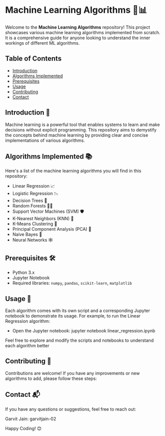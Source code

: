 # Machine Learning Algorithms 🤖📊

Welcome to the **Machine Learning Algorithms** repository! This project showcases various machine learning algorithms implemented from scratch. It is a comprehensive guide for anyone looking to understand the inner workings of different ML algorithms.

## Table of Contents

- [Introduction](#introduction)
- [Algorithms Implemented](#algorithms-implemented)
- [Prerequisites](#Prerequisites)
- [Usage](#usage)
- [Contributing](#contributing)
- [Contact](#contact)

## Introduction 📘

Machine learning is a powerful tool that enables systems to learn and make decisions without explicit programming. This repository aims to demystify the concepts behind machine learning by providing clear and concise implementations of various algorithms.

## Algorithms Implemented 📚

Here's a list of the machine learning algorithms you will find in this repository:

- Linear Regression 📈
- Logistic Regression 📉
- Decision Trees 🌳
- Random Forests 🌲🌲
- Support Vector Machines (SVM) 🛡️
- K-Nearest Neighbors (KNN) 👥
- K-Means Clustering 🔶
- Principal Component Analysis (PCA) 🧮
- Naive Bayes 🧠
- Neural Networks 🕸️

## Prerequisites 🛠️
- Python 3.x
- Jupyter Notebook
- Required libraries: `numpy`, `pandas`, `scikit-learn`, `matplotlib`

## Usage 🚀
Each algorithm comes with its own script and a corresponding Jupyter notebook to demonstrate its usage. For example, to run the Linear Regression algorithm:
- Open the Jupyter notebook:
jupyter notebook linear_regression.ipynb

Feel free to explore and modify the scripts and notebooks to understand each algorithm better

## Contributing 🤝
Contributions are welcome! If you have any improvements or new algorithms to add, please follow these steps:

## Contact 📬
If you have any questions or suggestions, feel free to reach out:

Garvit Jain: garvitjain-02

Happy Coding! 😊
